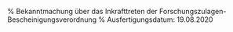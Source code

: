 % Bekanntmachung über das Inkrafttreten der Forschungszulagen-Bescheinigungsverordnung
% Ausfertigungsdatum: 19.08.2020
 